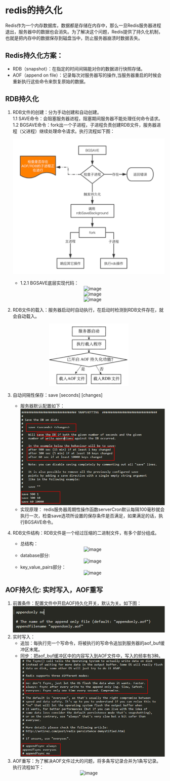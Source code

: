 # redis的持久化

Redis作为一个内存数据库，数据都是存储在内存中，那么一旦Redis服务器进程退出，服务器中的数据也会消失。为了解决这个问题，Redis提供了持久化机制，也就是把内存中的数据保存到磁盘当中，防止服务器崩溃时数据丢失。

## Redis持久化方案：
* RDB（snapshot）：在指定的时间间隔能对你的数据进行快照存储。
* AOF（append on file）：记录每次对服务器写的操作,当服务器重启的时候会重新执行这些命令来恢复原始的数据。

## RDB持久化
1. RDB文件的创建：分为手动创建和自动创建。
   <br/>1.1 SAVE命令：会阻塞服务器进程，阻塞期间服务器不能处理任何命令请求。
   <br/>1.2 BGSAVE命令：fork出一个子进程，子进程负责创建RDB文件，服务器进程（父进程）继续处理命令请求。执行流程如下图：
   <br/><div align=center>![image](https://github.com/WangXing17/redis/blob/main/redis%E6%8C%81%E4%B9%85%E5%8C%96/img/bgsave.png)</div>
   * 1.2.1 BGSAVE底层实现代码：
   <br/><div align=center>![image](https://github.com/WangXing17/redisNote/blob/main/redis%E6%8C%81%E4%B9%85%E5%8C%96/img/rdb1.jpg)
   <br/><div align=center>![image](https://github.com/WangXing17/redisNote/blob/main/redis%E6%8C%81%E4%B9%85%E5%8C%96/img/rdb2.jpg)
   <br/><div align=center>![image](https://github.com/WangXing17/redisNote/blob/main/redis%E6%8C%81%E4%B9%85%E5%8C%96/img/rdb3.jpg)
    
2. RDB文件的载入：服务器启动时自动执行，在启动时检测到RDB文件存在，就会自动载入。
<br/><div align=center>![image](https://github.com/WangXing17/redis/blob/main/redis%E6%8C%81%E4%B9%85%E5%8C%96/img/redis%E6%9C%8D%E5%8A%A1%E5%99%A8%E8%BD%BD%E5%85%A5%E6%96%87%E4%BB%B6%E5%88%A4%E6%96%AD%E6%B5%81%E7%A8%8B.png)

3. 自动间隔性保存：save [seconds] [changes]
    * 服务器默认配置如下：
<br/><div align=center>![image](https://github.com/WangXing17/redis/blob/main/redis%E6%8C%81%E4%B9%85%E5%8C%96/img/autoSave.png)
    * 实现原理：
  redis服务器周期性操作函数serverCron默认每隔100毫秒就会执行一次，检查save选项所设置的保存条件是否满足，如果满足的话，执行BGSAVE命令。   

4. RDB文件结构：RDB文件是一个经过压缩的二进制文件，有多个部分组成。
    * 总结构：
<br/><div align=center>![image](https://github.com/WangXing17/redisNote/blob/main/redis%E6%8C%81%E4%B9%85%E5%8C%96/img/rdb%E7%BB%93%E6%9E%84.png)
   * database部分:
<br/><div align=center>![image](https://github.com/WangXing17/redisNote/blob/main/redis%E6%8C%81%E4%B9%85%E5%8C%96/img/rdbDateBase%E7%BB%93%E6%9E%84.png)
   * key_value_pairs部分：
 <br/><div align=center>![image](https://github.com/WangXing17/redisNote/blob/main/redis%E6%8C%81%E4%B9%85%E5%8C%96/img/rdbKeypaire%E7%BB%93%E6%9E%84.png) 

## AOF持久化: 实时写入，AOF重写
1. 前置条件：配置文件中开启AOF持久化开关，默认为关。如下图：
<br/><div align=center>![image](https://github.com/WangXing17/redis/blob/main/redis%E6%8C%81%E4%B9%85%E5%8C%96/img/aof%E5%BC%80%E5%85%B3.png)
2. 实时写入：
    * 追加：每执行完一个写命令，将被执行的写命令追加到服务器的aof_buf缓冲区末尾。
    * 同步：把aof_buf缓冲区中的内容写入到AOF文件中，写入的频率有3种。
  <br/><div align=center>![image](https://github.com/WangXing17/redis/blob/main/redis%E6%8C%81%E4%B9%85%E5%8C%96/img/aofFsync.png)
3. AOF重写：为了解决AOF文件过大的问题，将多条写记录合并为1条写记录。执行流程如下：
  <br/><div align=center>![image](https://github.com/WangXing17/redisNote/blob/main/redis%E6%8C%81%E4%B9%85%E5%8C%96/img/bgrewriteaof.png)
  
